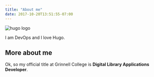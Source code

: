 ```yaml
---
title: "About me"
date: 2017-10-20T13:51:55-07:00
---
```


![hugo logo](/img/hugo-logo.png)

I am DevOps and I love Hugo.

## More about me

Ok, so my official title at Grinnell College is **Digital Library Applications Developer**.
